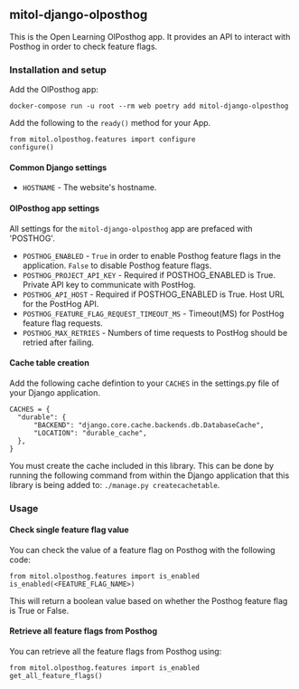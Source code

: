 mitol-django-olposthog
---

This is the Open Learning OlPosthog app. It provides an API to interact with Posthog in order to check feature flags.


### Installation and setup

Add the OlPosthog app:

`docker-compose run -u root --rm web poetry add mitol-django-olposthog`

Add the following to the `ready()` method for your App.

```
from mitol.olposthog.features import configure
configure()

```

#### Common Django settings

- `HOSTNAME` - The website's hostname.

#### OlPosthog app settings

All settings for the `mitol-django-olposthog` app are prefaced with 'POSTHOG'.

- `POSTHOG_ENABLED` - `True` in order to enable Posthog feature flags in the application.  `False` to disable Posthog feature flags.
- `POSTHOG_PROJECT_API_KEY` - Required if POSTHOG_ENABLED is True. Private API key to communicate with PostHog.
- `POSTHOG_API_HOST` - Required if POSTHOG_ENABLED is True. Host URL for the PostHog API.
- `POSTHOG_FEATURE_FLAG_REQUEST_TIMEOUT_MS` - Timeout(MS) for PostHog feature flag requests.
- `POSTHOG_MAX_RETRIES` - Numbers of time requests to PostHog should be retried after failing.

#### Cache table creation
Add the following cache defintion to your `CACHES` in the settings.py file of your Django application.
```
CACHES = {
  "durable": {
      "BACKEND": "django.core.cache.backends.db.DatabaseCache",
      "LOCATION": "durable_cache",
  },
}
```

You must create the cache included in this library.  This can be done by running the following command from within the Django application that this library is being added to: `./manage.py createcachetable`.

### Usage

#### Check single feature flag value
You can check the value of a feature flag on Posthog with the following code:
```
from mitol.olposthog.features import is_enabled
is_enabled(<FEATURE_FLAG_NAME>)
```
This will return a boolean value based on whether the Posthog feature flag is True or False.

#### Retrieve all feature flags from Posthog
You can retrieve all the feature flags from Posthog using:
```
from mitol.olposthog.features import is_enabled
get_all_feature_flags()
```
